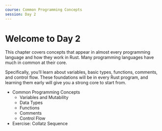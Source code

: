 ```yaml
---
course: Common Programming Concepts
session: Day 2
---
```


# Welcome to Day 2

This chapter covers concepts that appear in almost every programming language and how they work in Rust. Many programming languages have much in common at their core.

Specifically, you’ll learn about variables, basic types, functions, comments, and control flow. These foundations will be in every Rust program, and learning them early will give you a strong core to start from.


- Common Programming Concepts
   - Variables and Mutability
   - Data Types
   - Functions
   - Comments
   - Control Flow
 - Exercise: Collatz Sequence